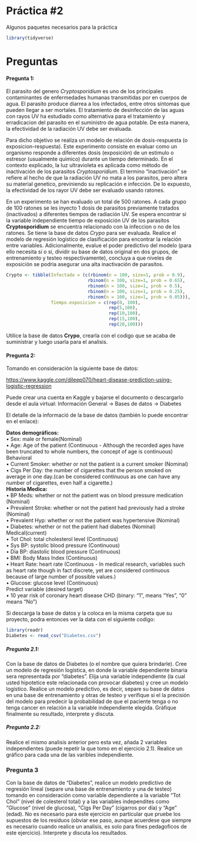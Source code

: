Práctica \#2
================

Algunos paquetes necesarios para la práctica

``` r
library(tidyverse)
```

# Preguntas

#### Pregunta 1:

El parasito del genero *Cryptosporidium* es uno de los principales
contaminantes de enfermedades humanas transmitidas por en cuerpos de
agua. El parasito produce diarrea a los infectados, entre otros sintomas
que pueden llegar a ser mortales. El tratamiento de desinfección de las
aguas con rayos UV ha estudiado como alternativa para el tratamiento y
erradicacion del parasito en el suministro de agua potable. De esta
manera, la efectividad de la radiación UV debe ser evaluada.

Para dicho objetivo se realiza un modelo de relación de dosis-respuesta
(o exposicion-respuesta). Este experimento consiste en evaluar como un
organismo responde a diferentes dosis (exposición) de un estimulo o
estresor (usualmente quimico) durante un tiempo determinado. En el
contexto explicado, la luz ultravioleta es aplicada como método de
inactivación de los parasitos *Cryptosporidium*. El termino
“inactivación” se refiere al hecho de que la radiación UV no mata a los
parasitos, pero altera su material genetico, previniendo su replicación
e infección. De lo expuesto, la efectividad de los rayor UV debe ser
evaluado usando ratones.

En un experimento se han evaluado un total de 500 ratones. A cada grupo
de 100 ratones se les inyecto 1 dosis de parasitos previamente tratados
(inactivados) a diferentes tiempos de radiación UV. Se espera encontrar
si la variable independiente tiempo de exposición UV de los parasitos
**Cryptosporidium** se encuentra relacionado con la infeccion o no de
los ratones. Se tiene la base de datos *Crypo* para ser evaluada.
Realice el modelo de regresión logístico de clasificación para encontrar
la relación entre variables. Adicionalmente, evalue el poder predictivo
del modelo (para ello necesita si o si, dividir su base de datos
original en dos grupos, de entrenamiento y testeo respectivamente),
concluya a que niveles de exposición se podria asegurar una alta
inactivación de parasitos.

``` r
Crypto <- tibble(Infectado = (c(rbinom(n = 100, size=1, prob = 0.9), 
                               rbinom(n = 100, size=1, prob = 0.65),
                               rbinom(n = 100, size=1, prob = 0.5),
                               rbinom(n = 100, size=1, prob = 0.25),
                               rbinom(n = 100, size=1, prob = 0.05))),
                 Tiempo.exposicion = c(rep(0, 100),
                                       rep(5,100),
                                       rep(10,100),
                                       rep(15,100),
                                       rep(20,100)))
```

Utilice la base de datos **Crypo**, crearla con el codigo que se acaba
de suministrar y luego usarla para el analisis.

#### Pregunta 2:

Tomando en consideración la siguiente base de datos:

<https://www.kaggle.com/dileep070/heart-disease-prediction-using-logistic-regression>

Puede crear una cuenta en Kaggle y bajarse el documento o descargarlo
desde el aula virtual: Información General -&gt; Bases de datos -&gt;
Diabetes

El detalle de la informació de la base de datos (también lo puede
encontrar en el enlace):

**Datos demográficos:**  
• Sex: male or female(Nominal)  
• Age: Age of the patient (Continuous - Although the recorded ages have
been truncated to whole numbers, the concept of age is continuous)  
Behavioral  
• Current Smoker: whether or not the patient is a current smoker
(Nominal)  
• Cigs Per Day: the number of cigarettes that the person smoked on
average in one day.(can be considered continuous as one can have any
number of cigarettes, even half a cigarette.)  
**Historia Medica:**  
• BP Meds: whether or not the patient was on blood pressure medication
(Nominal)  
• Prevalent Stroke: whether or not the patient had previously had a
stroke (Nominal)  
• Prevalent Hyp: whether or not the patient was hypertensive (Nominal)  
• Diabetes: whether or not the patient had diabetes (Nominal)  
Medical(current)  
• Tot Chol: total cholesterol level (Continuous)  
• Sys BP: systolic blood pressure (Continuous)  
• Dia BP: diastolic blood pressure (Continuous)  
• BMI: Body Mass Index (Continuous)  
• Heart Rate: heart rate (Continuous - In medical research, variables
such as heart rate though in fact discrete, yet are considered
continuous because of large number of possible values.)  
• Glucose: glucose level (Continuous)  
Predict variable (desired target)  
• 10 year risk of coronary heart disease CHD (binary: “1”, means “Yes”,
“0” means “No”)

Si descarga la base de datos y la coloca en la misma carpeta que su
proyecto, podra entonces ver la data con el siguiente codigo:

``` r
library(readr)
Diabetes <- read_csv("Diabetes.csv")
```

##### Pregunta 2.1:

Con la base de datos de Diabetes (o el nombre que quiera brindarle).
Cree un modelo de regresión logística, en donde la variable dependiente
binaria sera representada por “diabetes”. Elija una variable
independiente (la cual usted hipotetice este relacionada con provocar
diabetes) y cree un modelo logístico. Realice un modelo predictivo, es
decir, separe su base de datos en una base de entrenamiento y otras de
testeo y verifique si el la precisión del modelo para predecir la
probabilidad de que el paciente tenga o no tenga cancer en relación a la
variable independiente elegida. Gráfique finalmente su resultado,
interprete y discuta.

##### Pregunta 2.2:

Realice el mismo analisis anterior pero esta vez, añada 2 variables
independientes (puede repetir la que tomo en el ejercicio 2.1). Realice
un gráfico para cada una de las varibles independiente.

### Pregunta 3

Con la base de datos de “Diabetes”, realice un modelo predictivo de
regresión lineal (separe una base de entrenamiento y una de testeo)
tomando en consideración como variable dependiente a la variable “Tot
Chol” (nivel de colesterol total) y a las variables independites como
“Glucose” (nivel de glucosa), “Cigs Per Day” (cigarros por día) y “Age”
(edad). No es necesario para este ejercicio en particular que pruebe los
supuestos de los residuos (obviar ese paso, aunque acuerdese que siempre
es necesario cuando realice un analisis, es solo para fines pedagoficos
de este ejercicio). Interprete y discuta los resultados.
